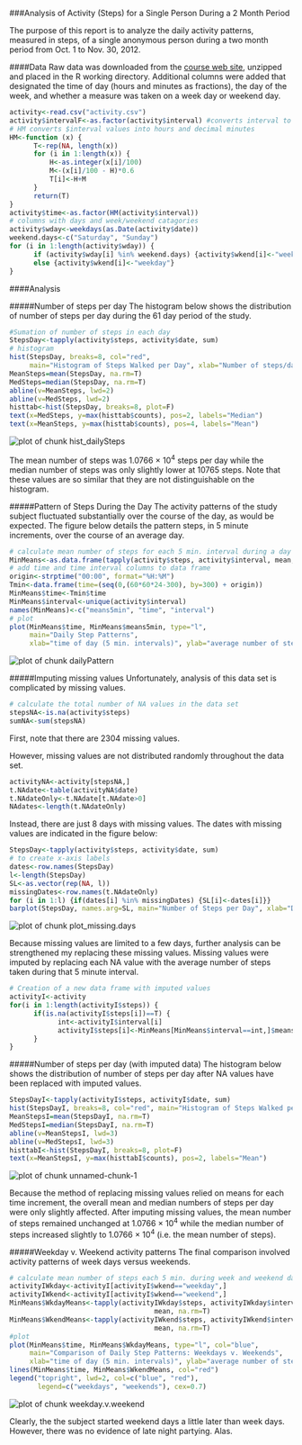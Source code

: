 ###Analysis of Activity (Steps) for a Single Person During a 2 Month Period

The purpose of this report is to analyze the daily activity patterns, measured in steps, of a single anonymous person during a two month period from Oct. 1 to Nov. 30, 2012.

####Data
Raw data was downloaded from the [course web site](https://d396qusza40orc.cloudfront.net/repdata%2Fdata%2Factivity.zip), unzipped and placed in the R working directory. Additional columns were added that designated the time of day (hours and minutes as fractions), the day of the week, and whether a measure was taken on a week day or weekend day.  

```r
activity<-read.csv("activity.csv")
activity$intervalF<-as.factor(activity$interval) #converts interval to a factor
# HM converts $interval values into hours and decimal minutes
HM<-function (x) {
      T<-rep(NA, length(x))
      for (i in 1:length(x)) {
          H<-as.integer(x[i]/100)
          M<-(x[i]/100 - H)*0.6
          T[i]<-H+M
      }
      return(T)
}
activity$time<-as.factor(HM(activity$interval))
# columns with days and week/weekend catagories
activity$wday<-weekdays(as.Date(activity$date))
weekend.days<-c("Saturday", "Sunday")
for (i in 1:length(activity$wday)) {
      if (activity$wday[i] %in% weekend.days) {activity$wkend[i]<-"weekend"}
      else {activity$wkend[i]<-"weekday"}
}
```

####Analysis

#####Number of steps per day
The histogram below shows the distribution of number of steps per day during the 61 day period of the study.  

```r
#Sumation of number of steps in each day
StepsDay<-tapply(activity$steps, activity$date, sum)
# histogram
hist(StepsDay, breaks=8, col="red", 
     main="Histogram of Steps Walked per Day", xlab="Number of steps/day")
MeanSteps=mean(StepsDay, na.rm=T)
MedSteps=median(StepsDay, na.rm=T)
abline(v=MeanSteps, lwd=2)
abline(v=MedSteps, lwd=2)
histtab<-hist(StepsDay, breaks=8, plot=F)
text(x=MedSteps, y=max(histtab$counts), pos=2, labels="Median")
text(x=MeanSteps, y=max(histtab$counts), pos=4, labels="Mean")
```

![plot of chunk hist_dailySteps](figure/hist_dailySteps.png) 

The mean number of steps was 1.0766 &times; 10<sup>4</sup> steps per day while the median number of steps was only slightly lower at 10765 steps.  Note that these values are so similar that they are not distinguishable on the histogram. 

#####Pattern of Steps During the Day
The activity patterns of the study subject fluctuated substantially over the course of the day, as would be expected. The figure below details the pattern steps, in 5 minute increments, over the course of an average day.   

```r
# calculate mean number of steps for each 5 min. interval during a day
MinMeans<-as.data.frame(tapply(activity$steps, activity$interval, mean, na.rm=T))
# add time and time interval columns to data frame
origin<-strptime("00:00", format="%H:%M")
Tmin<-data.frame(time=(seq(0,(60*60*24-300), by=300) + origin))
MinMeans$time<-Tmin$time
MinMeans$interval<-unique(activity$interval)
names(MinMeans)<-c("means5min", "time", "interval")
# plot
plot(MinMeans$time, MinMeans$means5min, type="l", 
     main="Daily Step Patterns", 
     xlab="time of day (5 min. intervals)", ylab="average number of steps")
```

![plot of chunk dailyPattern](figure/dailyPattern.png) 

#####Imputing missing values
Unfortunately, analysis of this data set is complicated by missing values.

```r
# calculate the total number of NA values in the data set
stepsNA<-is.na(activity$steps)
sumNA<-sum(stepsNA)
```
First, note that there are 2304 missing values.

However, missing values are not distributed randomly throughout the data set.  

```r
activityNA<-activity[stepsNA,]
t.NAdate<-table(activityNA$date)
t.NAdateOnly<-t.NAdate[t.NAdate>0]
NAdates<-length(t.NAdateOnly)
```
Instead, there are just 8 days with missing values. The dates with missing values are indicated in the figure below:

```r
StepsDay<-tapply(activity$steps, activity$date, sum)
# to create x-axis labels
dates<-row.names(StepsDay)
l<-length(StepsDay)
SL<-as.vector(rep(NA, l))
missingDates<-row.names(t.NAdateOnly)
for (i in 1:l) {if(dates[i] %in% missingDates) {SL[i]<-dates[i]}}
barplot(StepsDay, names.arg=SL, main="Number of Steps per Day", xlab="Date", sub="(labeled days have missing values)", ylab="Total steps", las=2, cex.axis=0.7, cex.names=0.5)
```

![plot of chunk plot_missing.days](figure/plot_missing.days.png) 

Because missing values are limited to a few days, further analysis can be strengthened my replacing these missing values.  Missing values were imputed by replacing each NA value with the average number of steps taken during that 5 minute interval.  

```r
# Creation of a new data frame with imputed values
activityI<-activity
for(i in 1:length(activityI$steps)) {
      if(is.na(activityI$steps[i])==T) {
            int<-activityI$interval[i]
            activityI$steps[i]<-MinMeans[MinMeans$interval==int,]$means5min
      }
}
```

#####Number of steps per day (with imputed data)
The histogram below shows the distribution of number of steps per day after NA values have been replaced with imputed values. 

```r
StepsDayI<-tapply(activityI$steps, activityI$date, sum)
hist(StepsDayI, breaks=8, col="red", main="Histogram of Steps Walked per Day (with imputed values)", xlab="Number of steps/day")
MeanStepsI=mean(StepsDayI, na.rm=T)
MedStepsI=median(StepsDayI, na.rm=T)
abline(v=MeanStepsI, lwd=3)
abline(v=MedStepsI, lwd=3)
histtabI<-hist(StepsDayI, breaks=8, plot=F)
text(x=MeanStepsI, y=max(histtabI$counts), pos=2, labels="Mean")
```

![plot of chunk unnamed-chunk-1](figure/unnamed-chunk-1.png) 

Because the method of replacing missing values relied on means for each time increment, the overall mean and median numbers of steps per day were only slightly affected.  After imputing missing values, the mean number of steps remained unchanged at 1.0766 &times; 10<sup>4</sup> while the median number of steps increased slightly to 1.0766 &times; 10<sup>4</sup> (i.e. the mean number of steps).  

#####Weekday v. Weekend activity patterns
The final comparison involved activity patterns of week days versus weekends.


```r
# calculate mean number of steps each 5 min. during week and weekend days
activityIWkday<-activityI[activityI$wkend=="weekday",]
activityIWkend<-activityI[activityI$wkend=="weekend",]
MinMeans$WkdayMeans<-tapply(activityIWkday$steps, activityIWkday$interval, 
                                    mean, na.rm=T)
MinMeans$WkendMeans<-tapply(activityIWkend$steps, activityIWkend$interval, 
                                    mean, na.rm=T)
#plot
plot(MinMeans$time, MinMeans$WkdayMeans, type="l", col="blue", 
     main="Comparison of Daily Step Patterns: Weekdays v. Weekends", 
     xlab="time of day (5 min. intervals)", ylab="average number of steps")
lines(MinMeans$time, MinMeans$WkendMeans, col="red")
legend("topright", lwd=2, col=c("blue", "red"), 
       legend=c("weekdays", "weekends"), cex=0.7)
```

![plot of chunk weekday.v.weekend](figure/weekday.v.weekend.png) 

Clearly, the the subject started weekend days a little later than week days.  However, there was no evidence of late night partying.  Alas.
